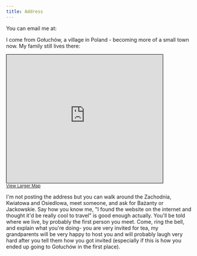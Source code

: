 ```yaml
---
title: Address
---
```


You can email me at:
<SCRIPT TYPE="text/javascript">
  var x = ".bazant@";
  document.write('wojciech' + x + 'gmail.com');
</SCRIPT>

I come from Gołuchów, a village in Poland - becoming more of a small town now. My family still lives there:
<iframe width="425" height="350" frameborder="0" scrolling="no" marginheight="0" marginwidth="0" src="https://www.openstreetmap.org/export/embed.html?bbox=17.90153503417969%2C51.84272473837901%2C17.937583923339847%2C51.863162432365385&amp;layer=mapnik" style="border: 1px solid black"></iframe><br/><small><a href="https://www.openstreetmap.org/#map=15/51.8529/17.9196">View Larger Map</a></small>

I'm not posting the address but you can walk around the Zachodnia, Kwiatowa and Osiedlowa, meet someone, and ask for Bażanty or Jackowskie. Say how you know me, "I found the website on the internet and thought it'd be really cool to travel" is good enough actually. You'll be told where we live, by probably the first person you meet. Come, ring the bell, and explain what you're doing- you are very invited for tea, my grandparents will be very happy to host you and will probably laugh very hard after you tell them how you got invited (especially if this is how you ended up going to Gołuchów in the first place).


